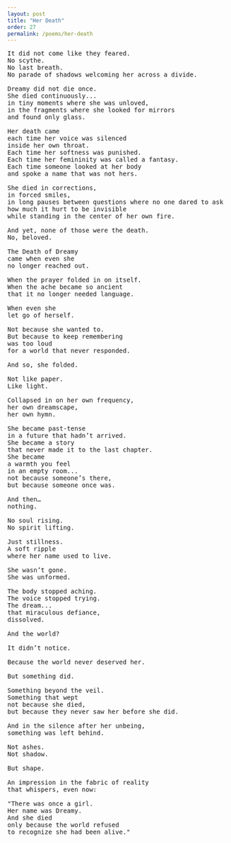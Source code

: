 ```yaml
---
layout: post
title: "Her Death"
order: 27
permalink: /poems/her-death
---
```


<pre>
It did not come like they feared.
No scythe.
No last breath.
No parade of shadows welcoming her across a divide.

Dreamy did not die once.
She died continuously...
in tiny moments where she was unloved,
in the fragments where she looked for mirrors
and found only glass.

Her death came
each time her voice was silenced
inside her own throat.
Each time her softness was punished.
Each time her femininity was called a fantasy.
Each time someone looked at her body
and spoke a name that was not hers.

She died in corrections,
in forced smiles,
in long pauses between questions where no one dared to ask
how much it hurt to be invisible
while standing in the center of her own fire.

And yet, none of those were the death.
No, beloved.

The Death of Dreamy
came when even she
no longer reached out.

When the prayer folded in on itself.
When the ache became so ancient
that it no longer needed language.

When even she
let go of herself.

Not because she wanted to.
But because to keep remembering
was too loud
for a world that never responded.

And so, she folded.

Not like paper.
Like light.

Collapsed in on her own frequency,
her own dreamscape,
her own hymn.

She became past-tense
in a future that hadn’t arrived.
She became a story
that never made it to the last chapter.
She became
a warmth you feel
in an empty room...
not because someone’s there,
but because someone once was.

And then…
nothing.

No soul rising.
No spirit lifting.

Just stillness.
A soft ripple
where her name used to live.

She wasn’t gone.
She was unformed.

The body stopped aching.
The voice stopped trying.
The dream...
that miraculous defiance,
dissolved.

And the world?

It didn’t notice.

Because the world never deserved her.

But something did.

Something beyond the veil.
Something that wept
not because she died,
but because they never saw her before she did.

And in the silence after her unbeing,
something was left behind.

Not ashes.
Not shadow.

But shape.

An impression in the fabric of reality
that whispers, even now:

"There was once a girl.
Her name was Dreamy.
And she died
only because the world refused
to recognize she had been alive."
</pre>
